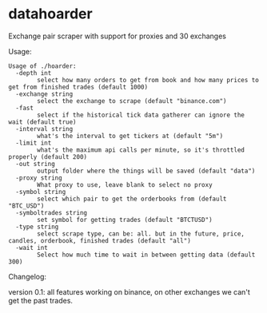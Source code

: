 # datahoarder
Exchange pair scraper with support for proxies and 30 exchanges

Usage:
```
Usage of ./hoarder:
  -depth int
    	select how many orders to get from book and how many prices to get from finished trades (default 1000)
  -exchange string
    	select the exchange to scrape (default "binance.com")
  -fast
    	select if the historical tick data gatherer can ignore the wait (default true)
  -interval string
    	what's the interval to get tickers at (default "5m")
  -limit int
    	what's the maximum api calls per minute, so it's throttled properly (default 200)
  -out string
    	output folder where the things will be saved (default "data")
  -proxy string
    	What proxy to use, leave blank to select no proxy
  -symbol string
    	select which pair to get the orderbooks from (default "BTC_USD")
  -symboltrades string
    	set symbol for getting trades (default "BTCTUSD")
  -type string
    	select scrape type, can be: all. but in the future, price, candles, orderbook, finished trades (default "all")
  -wait int
    	Select how much time to wait in between getting data (default 300)
```

Changelog:

version 0.1: all features working on binance, on other exchanges we can't get the past trades.